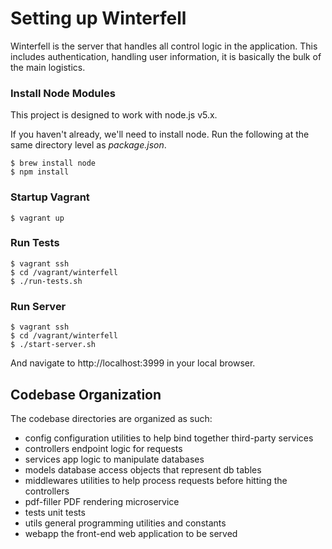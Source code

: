 # Setting up Winterfell
Winterfell is the server that handles all control logic in the application. This includes authentication, handling user information, it is basically the bulk of the main logistics.

### Install Node Modules
This project is designed to work with node.js v5.x.

If you haven't already, we'll need to install node. Run the following at the same directory level as _package.json_.

```
$ brew install node
$ npm install
```

### Startup Vagrant

```
$ vagrant up
```

### Run Tests

```
$ vagrant ssh
$ cd /vagrant/winterfell
$ ./run-tests.sh
```

### Run Server

```
$ vagrant ssh
$ cd /vagrant/winterfell
$ ./start-server.sh
```

And navigate to http://localhost:3999 in your local browser.

## Codebase Organization
The codebase directories are organized as such:
- config		    configuration utilities to help bind together third-party services
- controllers		endpoint logic for requests
- services		  app logic to manipulate databases
- models		    database access objects that represent db tables
- middlewares		utilities to help process requests before hitting the controllers
- pdf-filler    PDF rendering microservice
- tests         unit tests
- utils         general programming utilities and constants
- webapp        the front-end web application to be served
